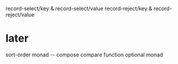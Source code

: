 record-select/key & record-select/value
record-reject/key & record-reject/value

# later

sort-order monad -- compose compare function
optional monad
